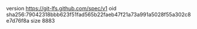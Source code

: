 version https://git-lfs.github.com/spec/v1
oid sha256:79042318bbb623f51fad565b22faeb47f21a73a991a5028f55a302c8e7d76f8a
size 8883
